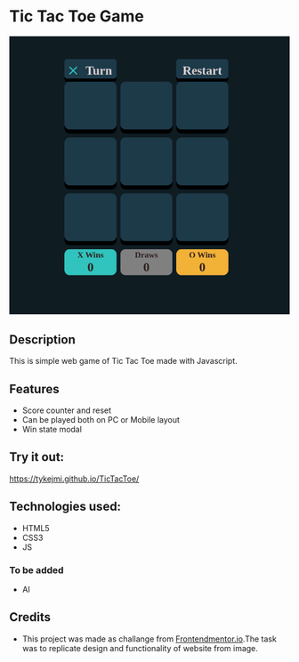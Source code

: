 # Tic Tac Toe Game

![page-header](imgs/githubImg.png)

## Description 
This is simple web game of Tic Tac Toe made with Javascript. 

## Features
- Score counter and reset 
- Can be played both on PC or Mobile layout
- Win state modal

## Try it out: 
https://tykejmi.github.io/TicTacToe/

## Technologies used:
- HTML5
- CSS3
- JS

### To be added 
- AI

## Credits
- This project was made as challange from [Frontendmentor.io](https://www.frontendmentor.io/challenges/tic-tac-toe-game-Re7ZF_E2v).The task was to replicate design and functionality of website from image. 
